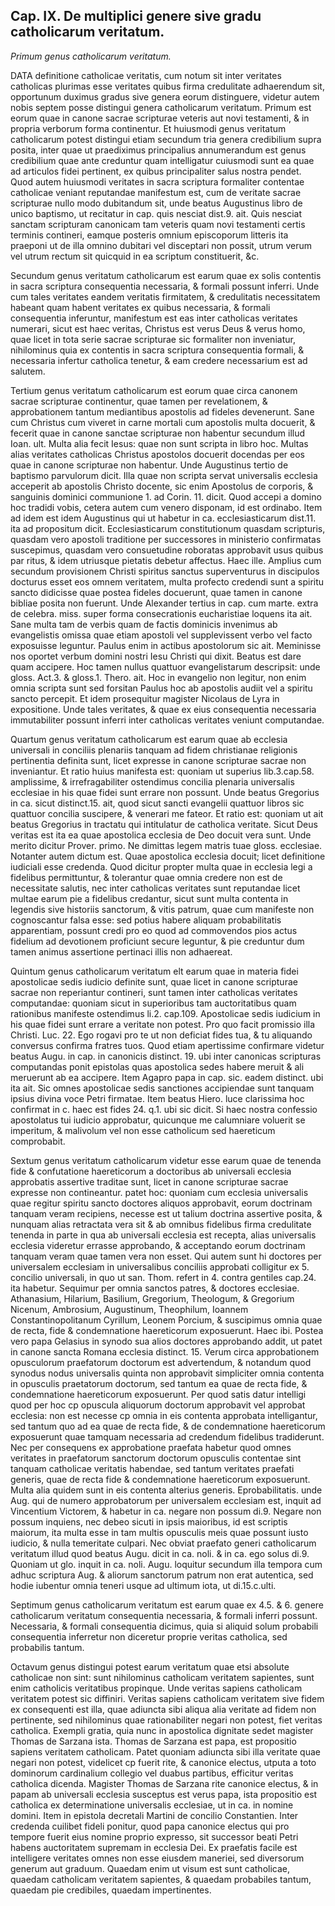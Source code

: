 ## Cap. IX. De multiplici genere sive gradu catholicarum veritatum.

*Primum genus catholicarum veritatum.*

DATA definitione catholicae veritatis, cum notum sit inter veritates catholicas plurimas esse veritates quibus firma credulitate adhaerendum sit, opportunum duximus gradus sive genera eorum distinguere, videtur autem nobis septem posse distingui genera catholicarum veritatum. Primum est eorum quae in canone sacrae scripturae veteris aut novi testamenti, & in propria verborum forma continentur. Et huiusmodi genus veritatum catholicarum potest distingui etiam secundum tria genera credibilium supra posita, inter quae ut praediximus principalius annumerandum est genus credibilium quae ante creduntur quam intelligatur cuiusmodi sunt ea quae ad articulos fidei pertinent, ex quibus principaliter salus nostra pendet. Quod autem huiusmodi veritates in sacra scriptura formaliter contentae catholicae veniant reputandae manifestum est, cum de veritate sacrae scripturae nullo modo dubitandum sit, unde beatus Augustinus libro de unico baptismo, ut recitatur in cap. quis nesciat dist.9. ait. Quis nesciat sanctam scripturam canonicam tam veteris quam novi testamenti certis terminis contineri, eamque posteris omnium episcoporum litteris ita praeponi ut de illa omnino dubitari vel disceptari non possit, utrum verum vel utrum rectum sit quicquid in ea scriptum constituerit, &c. 

Secundum genus veritatum catholicarum est earum quae ex solis contentis in sacra scriptura consequentia necessaria, & formali possunt inferri. Unde cum tales veritates eandem veritatis firmitatem, & credulitatis necessitatem habeant quam habent veritates ex quibus necessaria, & formali consequentia inferuntur, manifestum est eas inter catholicas veritates numerari, sicut est haec veritas, Christus est verus Deus & verus homo, quae licet in tota serie sacrae scripturae sic formaliter non inveniatur, nihilominus quia ex contentis in sacra scriptura consequentia formali, & necessaria infertur catholica tenetur, & eam credere necessarium est ad salutem. 

Tertium genus veritatum catholicarum est eorum quae circa canonem sacrae scripturae continentur, quae tamen per revelationem, & approbationem tantum mediantibus apostolis ad fideles devenerunt. Sane cum Christus cum viveret in carne mortali cum apostolis multa docuerit, & fecerit quae in canone sanctae scripturae non habentur secundum illud Ioan. ult. Multa alia fecit Iesus: quae non sunt scripta in libro hoc. Multas alias veritates catholicas Christus apostolos docuerit docendas per eos quae in canone scripturae non habentur. Unde Augustinus tertio de baptismo parvulorum dicit. Illa quae non scripta servat universalis ecclesia acceperit ab apostolis Christo docente, sic enim Apostolus de corporis, & sanguinis dominici communione 1. ad Corin. 11. dicit. Quod accepi a domino hoc tradidi vobis, cetera autem cum venero disponam, id est ordinabo. Item ad idem est idem Augustinus qui ut habetur in ca. ecclesiasticarum dist.11. ita ad propositum dicit. Ecclesiasticarum constitutionum quasdam scripturis, quasdam vero apostoli traditione per successores in ministerio confirmatas suscepimus, quasdam vero consuetudine roboratas approbavit usus quibus par ritus, & idem utriusque pietatis debetur affectus. Haec ille. Amplius cum secundum provisionem Christi spiritus sanctus superventurus in discipulos docturus esset eos omnem veritatem, multa profecto credendi sunt a spiritu sancto didicisse quae postea fideles docuerunt, quae tamen in canone bibliae posita non fuerunt. Unde Alexander tertius in cap. cum marte. extra de celebra. miss. super forma consecrationis eucharistiae loquens ita ait. Sane multa tam de verbis quam de factis dominicis invenimus ab evangelistis omissa quae etiam apostoli vel supplevissent verbo vel facto exposuisse leguntur. Paulus enim in actibus apostolorum sic ait. Meminisse nos oportet verbum domini nostri Iesu Christi qui dixit. Beatus est dare quam accipere. Hoc tamen nullus quattuor evangelistarum descripsit: unde gloss. Act.3. & gloss.1. Thero. ait. Hoc in evangelio non legitur, non enim omnia scripta sunt sed forsitan Paulus hoc ab apostolis audiit vel a spiritu sancto percepit. Et idem prosequitur magister Nicolaus de Lyra in expositione. Unde tales veritates, & quae ex eius consequentia necessaria immutabiliter possunt inferri inter catholicas veritates veniunt computandae. 

Quartum genus veritatum catholicarum est earum quae ab ecclesia universali in conciliis plenariis tanquam ad fidem christianae religionis pertinentia definita sunt, licet expresse in canone scripturae sacrae non inveniantur. Et ratio huius manifesta est: quoniam ut superius lib.3.cap.58. amplissime, & irrefragabiliter ostendimus concilia plenaria universalis ecclesiae in his quae fidei sunt errare non possunt. Unde beatus Gregorius in ca. sicut distinct.15. ait, quod sicut sancti evangelii quattuor libros sic quattuor concilia suscipere, & venerari me fateor. Et ratio est: quoniam ut ait beatus Gregorius in tractatu qui intitulatur de catholica veritate. Sicut Deus veritas est ita ea quae apostolica ecclesia de Deo docuit vera sunt. Unde merito dicitur Prover. primo. Ne dimittas legem matris tuae gloss. ecclesiae. Notanter autem dictum est. Quae apostolica ecclesia docuit; licet definitione iudiciali esse credenda. Quod dicitur propter multa quae in ecclesia legi a fidelibus permittuntur, & tolerantur quae omnia credere non est de necessitate salutis, nec inter catholicas veritates sunt reputandae licet multae earum pie a fidelibus credantur, sicut sunt multa contenta in legendis sive historiis sanctorum, & vitis patrum, quae cum manifeste non cognoscantur falsa esse: sed potius habere aliquam probabilitatis apparentiam, possunt credi pro eo quod ad commovendos pios actus fidelium ad devotionem proficiunt secure leguntur, & pie creduntur dum tamen animus assertione pertinaci illis non adhaereat.

Quintum genus catholicarum veritatum elt earum quae in materia fidei apostolicae sedis iudicio definite sunt, quae licet in canone scripturae sacrae non reperiantur contineri, sunt tamen inter catholicas veritates computandae: quoniam sicut in superioribus tam auctoritatibus quam rationibus manifeste ostendimus li.2. cap.109. Apostolicae sedis iudicium in his quae fidei sunt errare a veritate non potest. Pro quo facit promissio illa Christi. Luc. 22. Ego rogavi pro te ut non deficiat fides tua, & tu aliquando conversus confirma fratres tuos. Quod etiam apertissime confirmare videtur beatus Augu. in cap. in canonicis distinct. 19. ubi inter canonicas scripturas computandas ponit epistolas quas apostolica sedes habere meruit & ali meruerunt ab ea accipere. Item Agapro papa in cap. sic. eadem distinct. ubi ita ait. Sic omnes apostolicae sedis sanctiones accipiendae sunt tanquam ipsius divina voce Petri firmatae. Item beatus Hiero. luce clarissima hoc confirmat in c. haec est fides 24. q.1. ubi sic dicit. Si haec nostra confessio apostolatus tui iudicio approbatur, quicunque me calumniare voluerit se imperitum, & malivolum vel non esse catholicum sed haereticum comprobabit.

Sextum genus veritatum catholicarum videtur esse earum quae de tenenda fide & confutatione haereticorum a doctoribus ab universali ecclesia approbatis assertive traditae sunt, licet in canone scripturae sacrae expresse non contineantur. patet hoc: quoniam cum ecclesia universalis quae regitur spiritu sancto doctores aliquos approbavit, eorum doctrinam tanquam veram recipiens, necesse est ut talium doctrina assertive posita, & nunquam alias retractata vera sit & ab omnibus fidelibus firma credulitate tenenda in parte in qua ab universali ecclesia est recepta, alias universalis ecclesia videretur errasse approbando, & acceptando eorum doctrinam tanquam veram quae tamen vera non esset. Qui autem sunt hi doctores per universalem ecclesiam in universalibus conciliis approbati colligitur ex 5. concilio universali, in quo ut san. Thom. refert in 4. contra gentiles cap.24. ita habetur. Sequimur per omnia sanctos patres, & doctores ecclesiae. Athanasium, Hilarium, Basilium, Gregorium, Theologum, & Gregorium Nicenum, Ambrosium, Augustinum, Theophilum, Ioannem Constantinopolitanum Cyrillum, Leonem Porcium, & suscipimus omnia quae de recta, fide & condemnatione haereticorum exposuerunt. Haec ibi. Postea vero papa Gelasius in synodo sua alios doctores approbando addit, ut patet in canone sancta Romana ecclesia distinct. 15. Verum circa approbationem opusculorum praefatorum doctorum est advertendum, & notandum quod synodus nodus universalis quinta non approbavit simpliciter omnia contenta in opusculis praetatorum doctorum, sed tantum ea quae de recta fide, & condemnatione haereticorum exposuerunt. Per quod satis datur intelligi quod per hoc cp opuscula aliquorum doctorum approbavit vel approbat ecclesia: non est necesse cp omnia in eis contenta approbata intelligantur, sed tantum quo ad ea quae de recta fide, & de condemnatione haereticorum exposuerunt quae tamquam necessaria ad credendum fidelibus tradiderunt. Nec per consequens ex approbatione praefata habetur quod omnes veritates in praefatorum sanctorum doctorum opusculis contentae sint tanquam catholicae veritatis habendae, sed tantum veritates praefati generis, quae de recta fide & condemnatione haereticorum exposuerunt. Multa alia quidem sunt in eis contenta alterius generis. Eprobabilitatis. unde Aug. qui de numero approbatorum per universalem ecclesiam est, inquit ad Vincentium Victorem, & habetur in ca. negare non possum di.9. Negare non possum inquiens, nec debeo sicuti in ipsis maioribus, id est scriptis maiorum, ita multa esse in tam multis opusculis meis quae possunt iusto iudicio, & nulla temeritate culpari. Nec obviat praefato generi catholicarum veritatum illud quod beatus Augu. dicit in ca. noli. & in ca. ego solus di.9. Quoniam ut glo. inquit in ca. noli. Augu. loquitur secundum illa tempora cum adhuc scriptura Aug. & aliorum sanctorum patrum non erat autentica, sed hodie iubentur omnia teneri usque ad ultimum iota, ut di.15.c.ulti.

Septimum genus catholicarum veritatum est earum quae ex 4.5. & 6. genere catholicarum veritatum consequentia necessaria, & formali inferri possunt. Necessaria, & formali consequentia dicimus, quia si aliquid solum probabili consequentia inferretur non diceretur proprie veritas catholica, sed probabilis tantum.

Octavum genus distingui potest earum veritatum quae etsi absolute catholicae non sint: sunt nihilominus catholicam veritatem sapientes, sunt enim catholicis veritatibus propinque. Unde veritas sapiens catholicam veritatem potest sic diffiniri. Veritas sapiens catholicam veritatem sive fidem ex consequenti est illa, quae adiuncta sibi aliqua alia veritate ad fidem non pertinente, sed nihilominus quae rationabiliter negari non potest, fiet veritas catholica. Exempli gratia, quia nunc in apostolica dignitate sedet magister Thomas de Sarzana ista. Thomas de Sarzana est papa, est propositio sapiens veritatem catholicam. Patet quoniam adiuncta sibi illa veritate quae negari non potest, videlicet cp fuerit rite, & canonice electus, utputa a toto dominorum cardinalium collegio vel duabus partibus, efficitur veritas catholica dicenda. Magister Thomas de Sarzana rite canonice electus, & in papam ab universali ecclesia susceptus est verus papa, ista propositio est catholica ex determinatione universalis ecclesiae, ut in ca. in nomine domini. Item in epistola decretali Martini de concilio Constantien. Inter credenda cuilibet fideli ponitur, quod papa canonice electus qui pro tempore fuerit eius nomine proprio expresso, sit successor beati Petri habens auctoritatem supremam in ecclesia Dei. Ex praefatis facile est intelligere veritates omnes non esse eiusdem maneriei, sed diversorum generum aut graduum. Quaedam enim ut visum est sunt catholicae, quaedam catholicam veritatem sapientes, & quaedam probabiles tantum, quaedam pie credibiles, quaedam impertinentes.